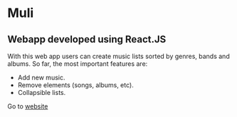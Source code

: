 # Muli 

## Webapp developed using React.JS

With this web app users can create music lists sorted by genres, bands and albums. So far, the most important features are:

- Add new music.
- Remove elements (songs, albums, etc).
- Collapsible lists.

Go to [website](https://inferente.com/muli/)

